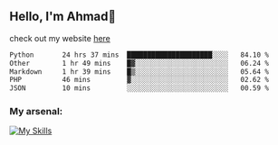 
## Hello, I'm Ahmad👋

check out my website [here](https://ahmadalwi.com/)

<!--START_SECTION:waka-->

```txt
Python       24 hrs 37 mins  █████████████████████░░░░   84.10 %
Other        1 hr 49 mins    █▓░░░░░░░░░░░░░░░░░░░░░░░   06.24 %
Markdown     1 hr 39 mins    █▒░░░░░░░░░░░░░░░░░░░░░░░   05.64 %
PHP          46 mins         ▓░░░░░░░░░░░░░░░░░░░░░░░░   02.62 %
JSON         10 mins         ░░░░░░░░░░░░░░░░░░░░░░░░░   00.59 %
```

<!--END_SECTION:waka-->

### My arsenal:

[![My Skills](https://skillicons.dev/icons?i=js,ts,py,go,react,nextjs,svelte,nodejs,django,tailwind,html,css,sass,firebase,mongodb,postgres,mysql,redis,git,github,docker,vscode,figma,godot)](https://skillicons.dev)
